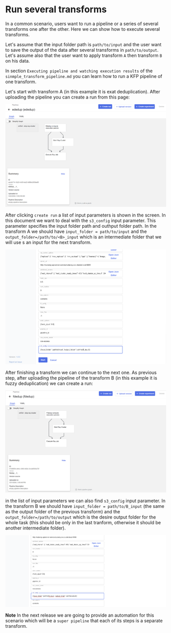 # Run several transforms

In a common scenario, users want to run a pipeline or a series of several transforms one after the other. Here we can show how to execute several transforms.

Let's assume that the input folder path is `path/to/input` and the user want to save the output of the data after several transforms in `path/to/output`. Let's assume also that the user want to apply transform `A` then transform `B` on his data.

In section `Executing pipeline and watching execution results` of the `sinmple_transform_pipeline.md` you can learn how to run a KFP pipeline of one transform.

Let's start with transform A (in this example it is exat deduplication). After uploading the pipeline you can create a run from this page:

![ededup pipeline](create_run1.png)

After clicking `create run` a list of input parameters is shown in the screen. In this document we want to deal with the `s3_config` input parameter. This parameter specifies the input folder path and outhput folder path. In the transform A we should have `input_folder = path/to/input` and the `output_folder=/path/to/<B>_input` which is an intermediate folder that we will use s an input for the next transform.

![param list](param_list1.png)

After finishing a transform we can continue to the next one. As previous step, after uploading the pipeline of the transform B (in this example it is fuzzy deduplication) we can create a run:

![ededup pipeline](create_run2.png)

in the list of input parameters we can also find `s3_config` input parameter. In the transform B we should have `input_folder = path/to/B_input` (the same as the output folder of the previous transform) and the `output_folder=/path/to/output` which is the desire output folder for the whole task (this should be only in the last tranform, otherwise it should be another intermediate folder).

![param list](param_list2.png)


**Note** In the next release we are going to provide an automation for this scenario which will be a `super pipeline` that each of its steps is a separate transform.
